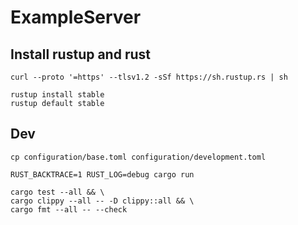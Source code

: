 # ExampleServer

## Install rustup and rust

```
curl --proto '=https' --tlsv1.2 -sSf https://sh.rustup.rs | sh
```

```
rustup install stable
rustup default stable
```

## Dev

```
cp configuration/base.toml configuration/development.toml
```

```
RUST_BACKTRACE=1 RUST_LOG=debug cargo run
```

```
cargo test --all && \
cargo clippy --all -- -D clippy::all && \
cargo fmt --all -- --check
```
